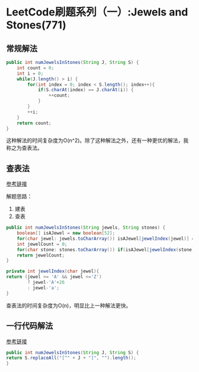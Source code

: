 # LeetCode刷题系列（一）:Jewels and Stones(771)

## 常规解法

```java
public int numJewelsInStones(String J, String S) {
    int count = 0;
    int i = 0;
    while(J.length() > i) {
        for(int index = 0; index < S.length(); index++){
            if(S.charAt(index) == J.charAt(i)) {
                ++count;
            }
        }
        ++i;
    }
    return count;
}
```

这种解法的时间复杂度为O(n^2)。除了这种解法之外，还有一种更优的解法，我称之为查表法。

## 查表法

[参考链接][1]

解题思路：

1. 建表
2. 查表

```java
public int numJewelsInStones(String jewels, String stones) {
    boolean[] isAJewel = new boolean[52];
    for(char jewel: jewels.toCharArray()) isAJewel[jewelIndex(jewel)] = true;
    int jewelCount = 0;
    for(char stone: stones.toCharArray()) if(isAJewel[jewelIndex(stone)]) jewelCount++;
    return jewelCount;
}

private int jewelIndex(char jewel){
return (jewel >= 'A' && jewel <='Z')
        ? jewel-'A'+26
        : jewel-'a';
}
```

查表法的时间复杂度为O(n)，明显比上一种解法更快。

## 一行代码解法

[参考链接][2]

```java
public int numJewelsInStones(String J, String S) {
return S.replaceAll("[^" + J + "]", "").length();
}
```

[1]: https://leetcode.com/problems/jewels-and-stones/discuss/125656/Java-Beat-99 "Jewels and Stones 较优解法"
[2]: https://leetcode.com/problems/jewels-and-stones/discuss/113574/1-liners-PythonJavaRuby "Jewels and Stones 一行代码解法"